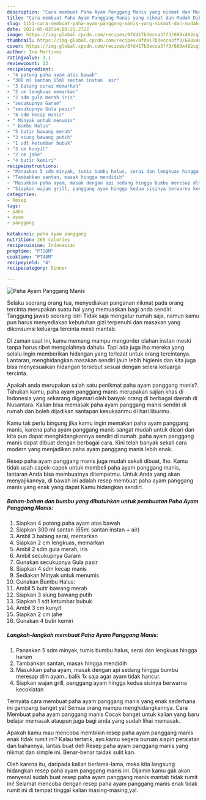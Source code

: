 ```yaml
---
description: "Cara membuat Paha Ayam Panggang Manis yang nikmat dan Mudah Dibuat"
title: "Cara membuat Paha Ayam Panggang Manis yang nikmat dan Mudah Dibuat"
slug: 1151-cara-membuat-paha-ayam-panggang-manis-yang-nikmat-dan-mudah-dibuat
date: 2021-05-03T14:08:21.272Z
image: https://img-global.cpcdn.com/recipes/0fd417b3ecca3ff3/680x482cq70/paha-ayam-panggang-manis-foto-resep-utama.jpg
thumbnail: https://img-global.cpcdn.com/recipes/0fd417b3ecca3ff3/680x482cq70/paha-ayam-panggang-manis-foto-resep-utama.jpg
cover: https://img-global.cpcdn.com/recipes/0fd417b3ecca3ff3/680x482cq70/paha-ayam-panggang-manis-foto-resep-utama.jpg
author: Ina Martinez
ratingvalue: 3.1
reviewcount: 13
recipeingredient:
- "4 potong paha ayam atas bawah"
- "300 ml santan 65ml santan instan  air"
- "3 batang serai memarkan"
- "2 cm lengkuas memarkan"
- "2 sdm gula merah iris"
- "secukupnya Garam"
- "secukupnya Gula pasir"
- "4 sdm kecap manis"
- " Minyak untuk menumis"
- " Bumbu Halus"
- "5 butir bawang merah"
- "3 siung bawang putih"
- "1 sdt ketumbar bubuk"
- "3 cm kunyit"
- "2 cm jahe"
- "4 butir kemiri"
recipeinstructions:
- "Panaskan 5 sdm minyak, tumis bumbu halus, serai dan lengkuas hingga harum"
- "Tambahkan santan, masak hingga mendidih"
- "Masukkan paha ayam, masak dengan api sedang hingga bumbu meresap dlm ayam.. balik 1x saja agar ayam tidak hancur."
- "Siapkan wajan grill, panggang ayam hingga kedua sisinya berwarna kecoklatan"
categories:
- Resep
tags:
- paha
- ayam
- panggang

katakunci: paha ayam panggang 
nutrition: 265 calories
recipecuisine: Indonesian
preptime: "PT18M"
cooktime: "PT48M"
recipeyield: "4"
recipecategory: Dinner

---
```



![Paha Ayam Panggang Manis](https://img-global.cpcdn.com/recipes/0fd417b3ecca3ff3/680x482cq70/paha-ayam-panggang-manis-foto-resep-utama.jpg)

Selaku seorang orang tua, menyediakan panganan nikmat pada orang tercinta merupakan suatu hal yang memuaskan bagi anda sendiri. Tanggung jawab seorang istri Tidak saja mengatur rumah saja, namun kamu pun harus menyediakan kebutuhan gizi terpenuhi dan masakan yang dikonsumsi keluarga tercinta mesti mantab.

Di zaman  saat ini, kamu memang mampu mengorder olahan instan meski tanpa harus ribet mengolahnya dahulu. Tapi ada juga lho mereka yang selalu ingin memberikan hidangan yang terlezat untuk orang tercintanya. Lantaran, menghidangkan masakan sendiri jauh lebih higienis dan kita juga bisa menyesuaikan hidangan tersebut sesuai dengan selera keluarga tercinta. 



Apakah anda merupakan salah satu penikmat paha ayam panggang manis?. Tahukah kamu, paha ayam panggang manis merupakan sajian khas di Indonesia yang sekarang digemari oleh banyak orang di berbagai daerah di Nusantara. Kalian bisa memasak paha ayam panggang manis sendiri di rumah dan boleh dijadikan santapan kesukaanmu di hari liburmu.

Kamu tak perlu bingung jika kamu ingin memakan paha ayam panggang manis, karena paha ayam panggang manis sangat mudah untuk dicari dan kita pun dapat menghidangkannya sendiri di rumah. paha ayam panggang manis dapat dibuat dengan berbagai cara. Kini telah banyak sekali cara modern yang menjadikan paha ayam panggang manis lebih enak.

Resep paha ayam panggang manis juga mudah sekali dibuat, lho. Kamu tidak usah capek-capek untuk membeli paha ayam panggang manis, lantaran Anda bisa membuatnya ditempatmu. Untuk Anda yang akan menyajikannya, di bawah ini adalah resep membuat paha ayam panggang manis yang enak yang dapat Kamu hidangkan sendiri.

<!--inarticleads1-->

##### Bahan-bahan dan bumbu yang dibutuhkan untuk pembuatan Paha Ayam Panggang Manis:

1. Siapkan 4 potong paha ayam atas bawah
1. Siapkan 300 ml santan (65ml santan instan + air)
1. Ambil 3 batang serai, memarkan
1. Siapkan 2 cm lengkuas, memarkan
1. Ambil 2 sdm gula merah, iris
1. Ambil secukupnya Garam
1. Gunakan secukupnya Gula pasir
1. Siapkan 4 sdm kecap manis
1. Sediakan  Minyak untuk menumis
1. Gunakan  Bumbu Halus:
1. Ambil 5 butir bawang merah
1. Siapkan 3 siung bawang putih
1. Siapkan 1 sdt ketumbar bubuk
1. Ambil 3 cm kunyit
1. Siapkan 2 cm jahe
1. Gunakan 4 butir kemiri




<!--inarticleads2-->

##### Langkah-langkah membuat Paha Ayam Panggang Manis:

1. Panaskan 5 sdm minyak, tumis bumbu halus, serai dan lengkuas hingga harum
1. Tambahkan santan, masak hingga mendidih
1. Masukkan paha ayam, masak dengan api sedang hingga bumbu meresap dlm ayam.. balik 1x saja agar ayam tidak hancur.
1. Siapkan wajan grill, panggang ayam hingga kedua sisinya berwarna kecoklatan




Ternyata cara membuat paha ayam panggang manis yang enak sederhana ini gampang banget ya! Semua orang mampu menghidangkannya. Cara Membuat paha ayam panggang manis Cocok banget untuk kalian yang baru belajar memasak ataupun juga bagi anda yang sudah lihai memasak.

Apakah kamu mau mencoba membikin resep paha ayam panggang manis enak tidak rumit ini? Kalau tertarik, ayo kamu segera buruan siapin peralatan dan bahannya, lantas buat deh Resep paha ayam panggang manis yang nikmat dan simple ini. Benar-benar taidak sulit kan. 

Oleh karena itu, daripada kalian berlama-lama, maka kita langsung hidangkan resep paha ayam panggang manis ini. Dijamin kamu gak akan menyesal sudah buat resep paha ayam panggang manis mantab tidak rumit ini! Selamat mencoba dengan resep paha ayam panggang manis enak tidak rumit ini di tempat tinggal kalian masing-masing,ya!.

